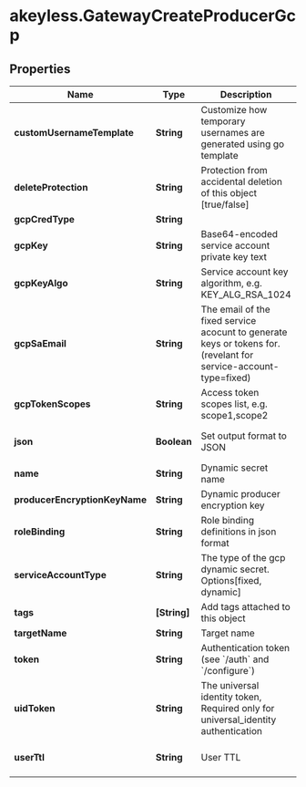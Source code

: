 # akeyless.GatewayCreateProducerGcp

## Properties

Name | Type | Description | Notes
------------ | ------------- | ------------- | -------------
**customUsernameTemplate** | **String** | Customize how temporary usernames are generated using go template | [optional] 
**deleteProtection** | **String** | Protection from accidental deletion of this object [true/false] | [optional] 
**gcpCredType** | **String** |  | [optional] 
**gcpKey** | **String** | Base64-encoded service account private key text | [optional] 
**gcpKeyAlgo** | **String** | Service account key algorithm, e.g. KEY_ALG_RSA_1024 | [optional] 
**gcpSaEmail** | **String** | The email of the fixed service acocunt to generate keys or tokens for. (revelant for service-account-type&#x3D;fixed) | [optional] 
**gcpTokenScopes** | **String** | Access token scopes list, e.g. scope1,scope2 | [optional] 
**json** | **Boolean** | Set output format to JSON | [optional] [default to false]
**name** | **String** | Dynamic secret name | 
**producerEncryptionKeyName** | **String** | Dynamic producer encryption key | [optional] 
**roleBinding** | **String** | Role binding definitions in json format | [optional] 
**serviceAccountType** | **String** | The type of the gcp dynamic secret. Options[fixed, dynamic] | [default to &#39;fixed&#39;]
**tags** | **[String]** | Add tags attached to this object | [optional] 
**targetName** | **String** | Target name | [optional] 
**token** | **String** | Authentication token (see &#x60;/auth&#x60; and &#x60;/configure&#x60;) | [optional] 
**uidToken** | **String** | The universal identity token, Required only for universal_identity authentication | [optional] 
**userTtl** | **String** | User TTL | [optional] [default to &#39;60m&#39;]


